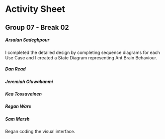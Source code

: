 # Activity Sheet

## Group 07 - Break 02

##### Arsalan Sadeghpour

I completed the detailed design by completing sequence diagrams for each Use Case and I created a State Diagram representing Ant Brain Behaviour.

##### Dan Read

##### Jeremiah Oluwakanmi

##### Kea Tossavainen

##### Regan Ware

##### Sam Marsh
Began coding the visual interface.
